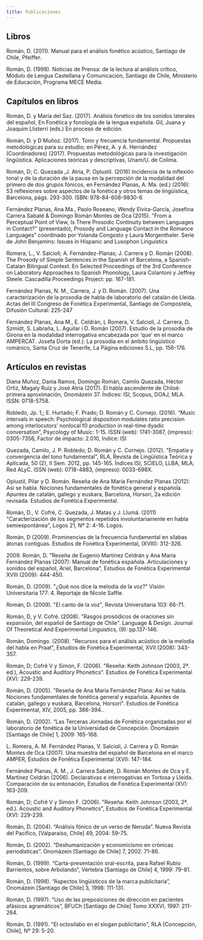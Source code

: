 ```yaml
---
title: Publicaciones
---
```


## Libros

Román, D. (2011). Manual para el análisis fonético acústico, Santiago de Chile, Pfeiffer.

Román, D. (1998). Noticias de Prensa: de la lectura al análisis crítico, Módulo de Lengua Castellana y Comunicación, Santiago de Chile, Ministerio de Educación, Programa MECE Media.


## Capítulos en libros

Román, D. y María del Saz. (2017). Análisis fonético de los sonidos laterales del español, En Fonética y fonología de la lengua española. Gil, Juana y Joaquim Llisterri (eds.) En proceso de edición.

Román, D. y D Muñoz. (2017). Tono y frecuencia fundamental. Propuestas metodológicas para su estudio; en Pérez, A. y A. Hernández (Coordinadores) (2017). Propuestas metodológicas para la investigación lingüística. Aplicaciones teóricas y descriptivas, Unam/U. de Colima.

Román, D; C. Quezada ,J. Atria, P. Oplustil. (2016) Incidencia de la inflexión tonal y de la duración de la pausa en la percepción de la modalidad del primero de dos grupos fónicos, en Fernández Planas, A. Ma. (ed.) (2016): 53 reflexiones sobre aspectos de la fonética y otros temas de lingüística, Barcelona, págs. 293-300. ISBN: 978-84-608-9830-6

Fernández Planas, Ana Ma., Paolo Roseano, Wendy Elvira-García, Josefina Carrera Sabaté & Domingo Román Montes de Oca (2015). "From a Perceptual Point of View, Is There Prosodic Continuity between Languages in Contact?" (presentado), Prosody and Language Contact in the Romance Languages" coordinado por Yolanda Congosto y Laura Morgenthaler. Serie de John Benjamins: Issues in Hispanic and Lusophon Linguistics

Romera, L., V. Salcioli; A. Fernández-Planas; J. Carrera y D. Román (2008). The Prosody of Simple Sentences in the Spanish of Barcelona, a Spanish-Catalan Bilingual Context. En Selected Proceedings of the 3rd Conference on Laboratory Approaches to Spanish Phonology, Laura Colantoni y Jeffrey Steele. Cascadilla Proceedings Project: pp. 167-181.

Fernández Planas, N. M., Carrera, J. y D. Román. (2007). Una caracterización de la prosodia de habla de laboratorio del catalán de Lleida. Actas del III Congreso de Fonética Experimental, Santiago de Compostela, Difusión Cultural: 225-247

Fernández Planas, Ana M., E. Celdrán, L Romera, V. Salcioli, J. Carrera, D. Szmidt, S. Labraña, L. Aguilar i D. Román (2007). Estudio de la prosodia de Girona en la modalidad interrogativa encabezada por ‘que’ en el marco AMPERCAT. Josefa Dorta (ed.): La prosodia en el ámbito lingüístico románico, Santa Cruz de Tenerife, La Página ediciones S.L, pp. 156-176.



## Artículos en revistas

Diana Muñoz, Dania Ramos, Domingo Román, Camilo Quezada, Héctor Ortiz,  Magaly Ruiz y José Atria (2017). El habla ascendente de Chiloé: primera aproximación,    Onomázein 37. Índices: ISI, Scopus, DOAJ, MLA. ISSN: 0718-5758.

Robledo, Jp. 1,; E. Hurtado; F. Prado; D. Román y C. Cornejo. (2016).  “Music intervals in speech: Psychological disposition modulates ratio precision among interlocutors’ nonlocal f0 production in real-time dyadic conversation”,  Psycology of Music: 1-15. ISSN (web): 1741-3087, (impreso): 0305-7356, Factor de impacto: 2.010, Indice: ISI

Quezada, Camilo, J. P. Robledo; D. Román y C. Cornejo. (2012). "Empatía y convergencia del tono fundamental", RLA, Revista de Lingüística Teórica y Aplicada, 50 (2), II Sem. 2012, pp. 145-165. Índices ISI, SCIELO, LLBA, MLA, Red ALyC. ISSN (web): 0718-4883, (impreso): 0033-698X.

Oplustil, Pilar y D. Román. Reseña de Ana María Fernández Planas (2012):  Así se habla. Nociones fundamentales de fonética general y española. Apuntes de catalán, gallego y euskara, Barcelona, Horsori, 2a edición revisada. Estudios de Fonética Experimental.

Román, D., V. Cofré, C. Quezada, J. Matas y J. Llumá. (2011)  "Caracterización de los segmentos repetidos involuntariamente en habla semiespontánea", Logos 21, Nº 2: 4-16. Logos.

Román, D (2009).  Prominencias de la frecuencia fundamental en sílabas átonas contiguas. Estudios de Fonética Experimental, (XVIII): 312-326.

2009\. Román, D. "Reseña de Eugenio Martínez Celdrán y Ana María Fernández Planas (2007): Manual de fonética española. Articulaciones y sonidos del español, Ariel, Barcelona", Estudios de Fonética Experimental XVIII (2009): 444-450.

Román, D. (2009). "¿Qué nos dice la melodía de la voz?" Visión Universitaria 177: 4. Reportaje de Nicole Saffie.

Román, D. (2009). "El canto de la voz", Revista Universitaria 103: 66-71.

Román, D, y V. Cofré. (2008). "Rasgos prosódicos de oraciones sin expansión, del español de Santiago de Chile". Language & Design. Journal Of Theoretical And Experimental Linguistics, (9): pp.137-146.

Román, Domingo. (2008). "Recursos para el análisis acústico de la melodía del habla en Praat", Estudios de Fonética Experimental, XVII (2008): 343-357.

Román, D; Cofré V y Simón, F. (2006). "Reseña: Keith Johnson (2003, 2ª. ed.), Acoustic and Auditory Phonetics". Estudios de Fonética Experimental (XV): 229-239.

Román, D. (2005). "Reseña de Ana María Fernández Plana: Así se habla. Nociones fundamentales de fonética general y española. Apuntes de catalán, gallego y euskara, Barcelona, Horsori". Estudios de Fonética Experimental, XIV, 2005, pp. 386-394..

Román, D. (2002). “Las Terceras Jornadas de Fonética organizadas por el laboratorio de fonética de la Universidad de Concepción. Onomázein [Santiago de Chile] 1, 2009: 165-168.

L. Romera, A. M. Fernández Planas, V. Salcioli, J. Carrera y D. Román Montes de Oca (2007). Una muestra del español de Barcelona en el marco AMPER, Estudios de Fonética Experimental (XVI): 147-184.

Fernández Planas, A. M., J. Carrera Sabaté, D. Román Montes de Oca y E. Martínez Celdrán (2006). Declarativas e interrogativas en Tortosa y Lleida. Comparación de su entonación, Estudios de Fonética Experimental  (XV): 163-209.

Román, D; Cofré V y Simón F. (2006). "Reseña: Keith Johnson (2003, 2ª. ed.). Acoustic and Auditory Phonetics", Estudios de Fonética Experimental (XV): 229-239.

Román, D. (2004). “Análisis fónico de un verso de Neruda”. Nueva Revista del Pacífico, [Valparaíso, Chile] 49, 2004: 59-75.

Román, D. (2002). “Deshumanización y economicismo en crónicas periodísticas”. Onomázein [Santiago de Chile] 7, 2002: 71-86.

Román, D. (1999). “Carta-presentación oral-escrita, para Rafael Rubio Barrientos, sobre Arbolando”, Vértebra [Santiago de Chile] 4, 1999: 79-81.

Román, D. (1998). “Aspectos lingüísticos de la marca publicitaria”, Onomázein [Santiago de Chile] 3, 1998: 111-131.

Román, D. (1997). “Uso de las preposiciones de dirección en pacientes afásicos agramáticos”, BFUCh  [Santiago de Chile] Tomo XXXVI, 1997: 211-264.

Román, D. (1991). "El octosílabo en el slogan publicitario", RLA [Concepción, Chile], Nº 29: 5-20.
